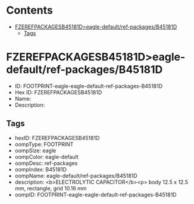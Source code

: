 



Contents
========

* [FZEREFPACKAGESB45181D>eagle-default/ref-packages/B45181D](#fzerefpackagesb45181deagle-defaultref-packagesb45181d)
	* [Tags](#tags)

# FZEREFPACKAGESB45181D>eagle-default/ref-packages/B45181D

- ID: FOOTPRINT-eagle-eagle-default-ref-packages-B45181D
- Hex ID: FZEREFPACKAGESB45181D
- Name: 
- Description: 

## Tags

- hexID: FZEREFPACKAGESB45181D
- oompType: FOOTPRINT
- oompSize: eagle
- oompColor: eagle-default
- oompDesc: ref-packages
- oompIndex: B45181D
- oompName: eagle-default/ref-packages/B45181D
- description: &lt;b&gt;ELECTROLYTIC CAPACITOR&lt;/b&gt;&lt;p&gt;&#xD;
body 12.5 x 12.5 mm, rectangle, grid 10.16 mm
- oompID: FOOTPRINT-eagle-eagle-default-ref-packages-B45181D
